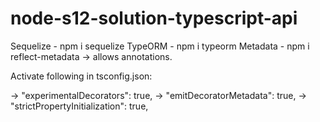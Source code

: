# node-s12-solution-typescript-api

Sequelize - npm i sequelize TypeORM - npm i typeorm Metadata - npm i reflect-metadata -> allows annotations.

Activate following in tsconfig.json:

-> "experimentalDecorators": true, -> "emitDecoratorMetadata": true, -> "strictPropertyInitialization": true,
